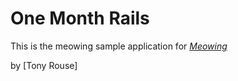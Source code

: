 # One Month Rails

This is the meowing sample application for
[*Meowing*](http://onemonthrails.com)

by [Tony Rouse]